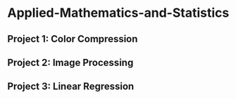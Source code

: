 # Applied-Mathematics-and-Statistics

## Project 1: Color Compression

## Project 2: Image Processing

## Project 3: Linear Regression
